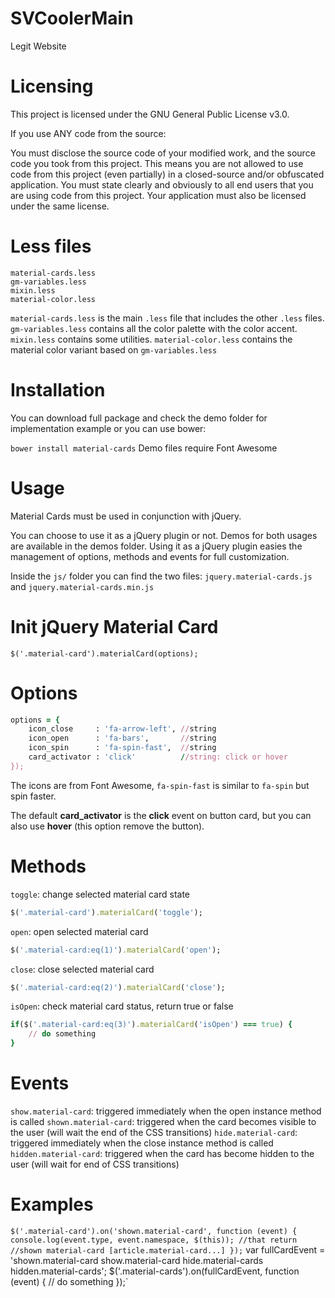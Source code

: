 # SVCoolerMain
Legit Website

# Licensing
This project is licensed under the GNU General Public License v3.0.

If you use ANY code from the source:

You must disclose the source code of your modified work, and the source code you took from this project. This means you are not allowed to use code from this project (even partially) in a closed-source and/or obfuscated application.
You must state clearly and obviously to all end users that you are using code from this project.
Your application must also be licensed under the same license.

# Less files
```
material-cards.less
gm-variables.less
mixin.less
material-color.less
``` 
`material-cards.less` is the main `.less` file that includes the other `.less` files.
`gm-variables.less` contains all the color palette with the color accent.
`mixin.less` contains some utilities.
`material-color.less` contains the material color variant based on `gm-variables.less`

# Installation
You can download full package and check the demo folder for implementation example or you can use bower:

`bower install material-cards` 
Demo files require Font Awesome

# Usage
Material Cards must be used in conjunction with jQuery.

You can choose to use it as a jQuery plugin or not. Demos for both usages are available in the demos folder. Using it as a jQuery plugin easies the management of options, methods and events for full customization.

Inside the `js/` folder you can find the two files: `jquery.material-cards.js` and `jquery.material-cards.min.js`

# Init jQuery Material Card
`$('.material-card').materialCard(options);`

# Options
```ruby
options = {
    icon_close	   : 'fa-arrow-left', //string
    icon_open	   : 'fa-bars',       //string
    icon_spin	   : 'fa-spin-fast',  //string
    card_activator : 'click'          //string: click or hover
});
```
The icons are from Font Awesome, `fa-spin-fast` is similar to `fa-spin` but spin faster.

The default **card_activator** is the **click** event on button card, but you can also use **hover** (this option remove the button).

# Methods
`toggle`: change selected material card state

```ruby
$('.material-card').materialCard('toggle');
```
`open`: open selected material card

```ruby
$('.material-card:eq(1)').materialCard('open');
```
`close`: close selected material card

```ruby
$('.material-card:eq(2)').materialCard('close');
```
`isOpen`: check material card status, return true or false

```ruby
if($('.material-card:eq(3)').materialCard('isOpen') === true) {
	// do something
}
```

# Events
`show.material-card`: triggered immediately when the open instance method is called
`shown.material-card`: triggered when the card becomes visible to the user (will wait the end of the CSS transitions)
`hide.material-card`: triggered immediately when the close instance method is called
`hidden.material-card`: triggered when the card has become hidden to the user (will wait for end of CSS transitions)

# Examples
`$('.material-card').on('shown.material-card', function (event) {
    console.log(event.type, event.namespace, $(this));
    //that return
    //shown material-card [article.material-card...]
});`
var fullCardEvent = 'shown.material-card show.material-card hide.material-cards hidden.material-cards';
$('.material-cards').on(fullCardEvent, function (event) {
	//   do something
});`

